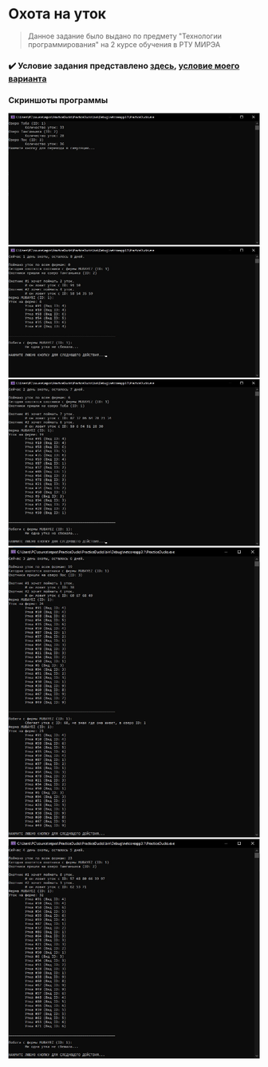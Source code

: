 # Охота на уток

> Данное задание было выдано по предмету "Технологии программирования" на 2 курсе обучения в РТУ МИРЭА



### ✔️ Условие задания представлено [здесь](https://github.com/Borobeyka/PracticeDucks/blob/master/Task/Пояснение%20к%20заданию%20на%20практику_критерии%20оценки.pdf), [условие моего варианта](https://github.com/Borobeyka/PracticeDucks/blob/master/Task/ВАРИАНТ%20%23144.txt)

### Скриншоты программы

![](https://github.com/Borobeyka/PracticeDucks/blob/master/images/1.jpg)
![](https://github.com/Borobeyka/PracticeDucks/blob/master/images/2.jpg)
![](https://github.com/Borobeyka/PracticeDucks/blob/master/images/3.jpg)
![](https://github.com/Borobeyka/PracticeDucks/blob/master/images/4.jpg)
![](https://github.com/Borobeyka/PracticeDucks/blob/master/images/5.jpg)
